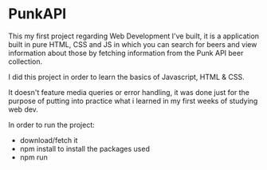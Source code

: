 # PunkAPI

This my first project regarding Web Development I've built, it is a application built in pure HTML, CSS  and JS 
in which you can search for beers and view information about those by fetching 
information from the Punk API beer collection.

I did this project in order to learn the basics of Javascript, HTML & CSS.

It doesn't feature media queries or error handling, it was done just for the purpose of putting into practice what i learned in my first weeks of studying web dev.

In order to run the project:
- download/fetch it
- npm install to install the packages used
- npm run

